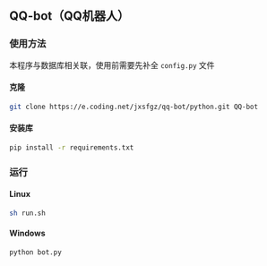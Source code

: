 ## QQ-bot（QQ机器人）

### 使用方法

本程序与数据库相关联，使用前需要先补全 `config.py` 文件

#### 克隆

``` bash
git clone https://e.coding.net/jxsfgz/qq-bot/python.git QQ-bot
```

#### 安装库

``` bash
pip install -r requirements.txt
```

### 运行

#### Linux
``` bash
sh run.sh
```

#### Windows

``` cmd
python bot.py
```